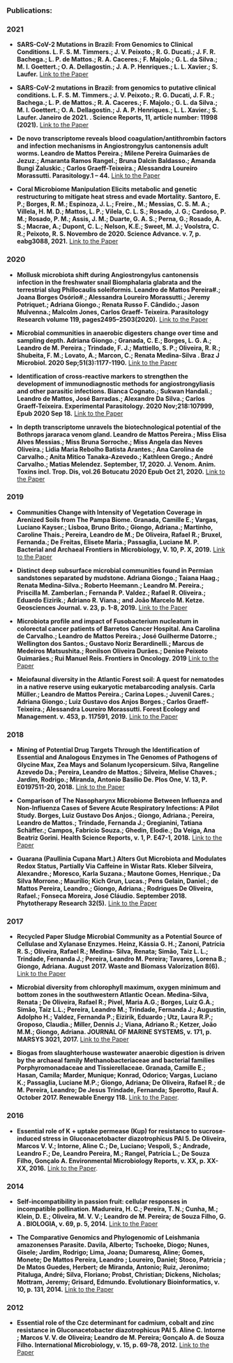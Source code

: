 
### Publications:

### 2021

- **SARS-CoV-2 Mutations in Brazil: From Genomics to Clinical Conditions. L. F. S. M. Timmers.; J. V. Peixoto.;	R. G. Ducati.; J. F. R. Bachega.; L. P. de Mattos.; R. A. Caceres.; F. Majolo.; G. L. da Silva.; M. I. Goettert.; O. A. Dellagostin.; J. A.  P. Henriques.;   L.  L.  Xavier.; S. Laufer.** [Link to the Paper](https://doi.org/10.26434/chemrxiv.14045783.v1)

- **SARS-CoV-2 mutations in Brazil: from genomics to putative clinical conditions. L. F. S. M. Timmers.; J. V. Peixoto.; R. G. Ducati, J. F. R.; Bachega.; L. P. de Mattos.; R. A. Caceres.; F. Majolo.; G. L. da Silva.; M. I. Goettert.; O. A. Dellagostin.; J. A.  P. Henriques.; L.  L.  Xavier.; S. Laufer. Janeiro de 2021. . Science Reports, 11, article number: 11998 (2021).** [Link to the Paper](https://www.nature.com/articles/s41598-021-91585-6)

- **De novo transcriptome reveals blood coagulation/antithrombin factors and infection mechanisms in Angiostrongylus cantonensis adult worms. Leandro de Mattos Pereira.; Milene Pereira Guimarães de Jezuz.; Amaranta Ramos Rangel.; Bruna Dalcin Baldasso.; Amanda Bungi Zaluskic.; Carlos Graeff-Teixeira.; Alessandra Loureiro Morassutti. Parasitology.1 – 44.** [Link to the Paper](https://doi.org/10.1017/S0031182021000469) 

- **Coral Microbiome Manipulation Elicits metabolic and genetic restructuring to mitigate heat stress and evade Mortality. Santoro, E. P.; Borges, R. M.; Espinoza, J. L.; Freire., M.; Messias, C. S. M. A.; Villela, H. M. D.; Mattos, L. P.; Vilela, C. L. S.; Rosado, J. G.; Cardoso, P. M.; Rosado, P. M.; Assis, J. M.; Duarte, G. A. S.; Perna, G.; Rosado, A. S.; Macrae, A.; Dupont, C. L.; Nelson, K.E.; Sweet, M. J.; Voolstra, C. R.; Peixoto, R. S. Novembro de 2020. Science Advance. v. 7, p. eabg3088, 2021.** [Link to the Paper](https://www.science.org/doi/10.1126/sciadv.abg3088)

### 2020

- **Mollusk microbiota shift during Angiostrongylus cantonensis infection in the freshwater snail Biomphalaria glabrata and the terrestrial slug Phillocaulis soleiformis. Leandro de Mattos Pereira#.; Joana Borges Osório#.; Alessandra Loureiro Morassutti.; Jeremy Potriquet.; Adriana Giongo.; Renata Russo F. Cândido.; Jason Mulvenna.; Malcolm Jones, Carlos Graeff- Teixeira. Parasitology Research volume 119, pages2495–2503(2020).** [Link to the Paper](https://link.springer.com/article/10.1007%2Fs00436-020-06743-y)

- **Microbial communities in anaerobic digesters change over time and sampling depth. Adriana Giongo.; Granada, C. E.; Borges, L. G. A.; Leandro de M. Pereira.; Trindade, F. J.; Mattiello, S. P.; Oliveira, R. R.; Shubeita, F. M.; Lovato, A.; Marcon, C.; Renata Medina-Silva . Braz J Microbiol. 2020 Sep;51(3):1177-1190.** [Link to the Paper](https://www.ncbi.nlm.nih.gov/pmc/articles/PMC7455671/)

- **Identification of cross-reactive markers to strengthen the development of immunodiagnostic methods for angiostrongyliasis and other parasitic infections. Bianca Cognato.; Sukwan Handali.; Leandro de Mattos, José Barradas.; Alexandre Da Silva.; Carlos Graeff-Teixeira. Experimental Parasitology. 2020 Nov;218:107999, Epub 2020 Sep 18.** [Link to the Paper](https://doi.org/10.1016/j.exppara.2020.107999)

- **In depth transcriptome unravels the biotechnological potential of the Bothrops jararaca venom gland. Leandro de Mattos Pereira.; Miss Elisa Alves Messias.; Miss Bruna Sorroche.; Miss Angela das Neves Oliveira.; Lidia Maria Rebolho Batista Arantes.; Ana Carolina de Carvalho.; Anita Mitico Tanaka-Azevedo.; Kathleen Grego.; André Carvalho.; Matias Melendez. September, 17, 2020. J. Venom. Anim. Toxins incl. Trop. Dis, vol.26 Botucatu 2020 Epub Oct 21, 2020.** [Link to the Paper](https://www.ncbi.nlm.nih.gov/pmc/articles/PMC7579844/)

### 2019

- **Communities Change with Intensity of Vegetation Coverage in Arenized Soils from The Pampa Biome. Granada, Camille E.; Vargas, Luciano Kayser.; Lisboa, Bruno Brito.; Giongo, Adriana.; Martinho, Caroline Thais.; Pereira, Leandro de M.; De Oliveira, Rafael R.; Bruxel, Fernanda.; De Freitas, Elisete Maria.; Passaglia, Luciane M. P. Bacterial and Archaeal Frontiers in Microbiology, V. 10, P. X, 2019.** [Link to the Paper](https://www.ncbi.nlm.nih.gov/pmc/articles/PMC6439421/)

- **Distinct deep subsurface microbial communities found in Permian sandstones separated by mudstone. Adriana Giongo.; Taiana Haag.; Renata Medina-Silva.; Roberto Heemann.; Leandro M. Pereira.; Priscilla M. Zamberlan.; Fernanda P. Valdez.; Rafael R. Oliveira.; Eduardo Eizirik.; Adriano R. Viana.; and João Marcelo M. Ketze. Geosciences Journal. v. 23, p. 1-8, 2019.** [Link to the Paper](https://link.springer.com/article/10.1007%2Fs12303-019-0028-5)

- **Microbiota profile and impact of Fusobacterium nucleatum in colorectal cancer patients of Barretos Cancer Hospital. Ana Carolina de Carvalho.; Leandro de Mattos Pereira.; José Guilherme Datorre.; Wellington dos Santos.; Gustavo Noriz Berardinelli.; Marcus de Medeiros Matsushita.; Ronilson Oliveira Durães.; Denise Peixoto Guimarães.; Rui Manuel Reis. Frontiers in Oncology. 2019** [Link to the Paper](https://www.frontiersin.org/articles/10.3389/fonc.2019.00813/full)

- **Meiofaunal diversity in the Atlantic Forest soil: A quest for nematodes in a native reserve using eukaryotic metabarcoding analysis. Carla Müller.; Leandro de Mattos Pereira.; Carina Lopes.; Juvenil Cares.; Adriana Giongo.; Luiz Gustavo dos Anjos Borges.; Carlos Graeff- Teixeira.; Alessandra Loureiro Morassutti. Forest Ecology and Management. v. 453, p. 117591, 2019.** [Link to the Paper](https://www.sciencedirect.com/science/article/abs/pii/S0378112719312873)

### 2018

- **Mining of Potential Drug Targets Through the Identification of Essential and Analogous Enzymes in The Genomes of Pathogens of Glycine Max, Zea Mays and Solanum lycopersicum. Silva, Rangeline Azevedo Da.; Pereira, Leandro de Mattos.; Silveira, Melise Chaves.; Jardim, Rodrigo.; Miranda, Antonio Basilio De. Plos One, V. 13, P. E0197511-20, 2018.** [Link to the Paper](https://doi.org/10.1371/journal.pone.0197511)

- **Comparison of The Nasopharynx Microbiome Between Influenza and Non-Influenza Cases of Severe Acute Respiratory Infections: A Pilot Study. Borges, Luiz Gustavo Dos Anjos.; Giongo, Adriana.; Pereira, Leandro de Mattos.; Trindade, Fernanda J.; Gregianini, Tatiana Schäffer.; Campos, Fabrício Souza.; Ghedin, Elodie.; Da Veiga, Ana Beatriz Gorini. Health Science Reports, v. 1, P. E47-1, 2018.** [Link to the Paper](https://onlinelibrary.wiley.com/doi/10.1002/hsr2.47)

- **Guarana (Paullinia Cupana Mart.) Alters Gut Microbiota and Modulates Redox Status, Partially Via Caffeine in Wistar Rats. Kleber Silveira, Alexandre.; Moresco, Karla Suzana.; Mautone Gomes, Henrique.; Da Silva Morrone.; Maurílio; Kich Grun, Lucas.; Pens Gelain, Daniel.; de Mattos Pereira, Leandro.; Giongo, Adriana.; Rodrigues De Oliveira, Rafael.; Fonseca Moreira, José Cláudio. September 2018. Phytotherapy Research 32(5).** [Link to the Paper](https://onlinelibrary.wiley.com/doi/10.1002/ptr.6185)

### 2017

- **Recycled Paper Sludge Microbial Community as a Potential Source of Cellulase and Xylanase Enzymes. Heinz, Kássia G. H.; Zanoni, Patrícia R. S.; Oliveira, Rafael R.; Medina- Silva, Renata; Simão, Taiz L. L.; Trindade, Fernanda J.; Pereira, Leandro M. Pereira; Tavares, Lorena B.; Giongo, Adriana. August 2017. Waste and Biomass Valorization 8(6).** [Link to the Paper](https://link.springer.com/article/10.1007/s12649-016-9792-x) 

- **Microbial diversity from chlorophyll maximum, oxygen minimum and bottom zones in the southwestern Atlantic Ocean. Medina-Silva, Renata ; De Oliveira, Rafael R.; Pivel, Maria A.G.; Borges, Luiz G.A.; Simão, Taiz L.L.; Pereira, Leandro M.; Trindade, Fernanda J.; Augustin, Adolpho H.; Valdez, Fernanda P.; Eizirik, Eduardo ; Utz,  Laura  R.P.;  Groposo, Claudia.; Miller, Dennis J.; Viana, Adriano R.; Ketzer, João M.M.; Giongo, Adriana. JOURNAL OF MARINE SYSTEMS, v. 171, p. MARSYS 3021, 2017.** [Link to the Paper](https://doi.org/10.1016/j.jmarsys.2017.10.008)

- **Biogas from slaughterhouse wastewater anaerobic digestion is driven by the archaeal family Methanobacteriaceae and bacterial families Porphyromonadaceae and Tissierellaceae. Granada, Camille E.; Hasan, Camila; Marder, Munique; Konrad, Odorico; Vargas, Luciano K.; Passaglia, Luciane M.P.; Giongo, Adriana; De Oliveira, Rafael R.; de M. Pereira, Leandro; De Jesus Trindade, Fernanda; Sperotto, Raul A. October 2017. Renewable Energy 118.** [Link to the Paper](https://linkinghub.elsevier.com/retrieve/pii/S0960148117311783). 


### 2016

- **Essential role of K + uptake permease (Kup) for resistance to sucrose-induced stress in Gluconacetobacter diazotrophicus PAl 5. De Oliveira, Marcos V. V.; Intorne, Aline C.; De, Luciano; Vespoli, S.; Andrade, Leandro F.; De, Leandro Pereira, M.; Rangel, Patrícia L.; De Souza Filho, Gonçalo A. Environmental Microbiology Reports, v. XX, p. XX-XX, 2016.** [Link to the Paper](https://doi.org/10.1111/1758-2229.12503).

### 2014

- **Self-incompatibility in passion fruit: cellular responses in incompatible pollination. Madureira, H. C.; Pereira, T. N.; Cunha, M.; Klein, D. E.; Oliveira, M. V. V.; Leandro de M. Pereira; de Souza Filho, G. A . BIOLOGIA, v. 69, p. 5, 2014.** [Link to the Paper](https://link.springer.com/article/10.2478/s11756-014-0353-0)

- **The Comparative Genomics and Phylogenomic of Leishmania amazonenses Parasite. Davila, Alberto; Tschoeke, Diogo; Nunes, Gisele; Jardim, Rodrigo; Lima, Joana; Dumaresq, Aline; Gomes, Monete; De Mattos Pereira, Leandro ; Loureiro, Daniel; Stoco, Patricia ; De Matos Guedes, Herbert; de Miranda, Antonio; Ruiz, Jeronimo; Pitaluga, André; Silva, Floriano; Probst, Christian; Dickens, Nicholas; Mottram, Jeremy; Grisard, Edmundo. Evolutionary Bioinformatics, v. 10, p. 131, 2014.** [Link to the Paper](https://www.ncbi.nlm.nih.gov/pmc/articles/PMC4182287/)

### 2012

- **Essential role of the Czc determinant for cadmium, cobalt and zinc resistance in Gluconacetobacter diazotrophicus PAl 5. Aline C. Intorne ; Marcos V. V. de Oliveira; Leandro de M. Pereira; Gonçalo A. de Souza Filho. International Microbiology, v. 15, p. 69-78, 2012.** [Link to the Paper](http://revistes.iec.cat/index.php/IM/article/viewFile/63837/63768)


